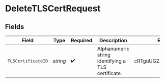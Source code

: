 # DeleteTLSCertRequest


## Fields

| Field                                              | Type                                               | Required                                           | Description                                        | Example                                            |
| -------------------------------------------------- | -------------------------------------------------- | -------------------------------------------------- | -------------------------------------------------- | -------------------------------------------------- |
| `TLSCertificateID`                                 | *string*                                           | :heavy_check_mark:                                 | Alphanumeric string identifying a TLS certificate. | cRTguUGZzb2W9Euo4moOr                              |